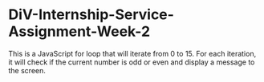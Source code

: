 # DiV-Internship-Service-Assignment-Week-2
This is a JavaScript for loop that will iterate from 0 to 15. 
For each iteration, it will check if the current number is odd or even and display a message to the screen.
